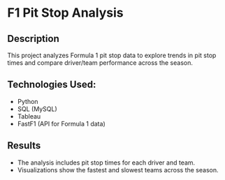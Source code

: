 # F1 Pit Stop Analysis

## Description
This project analyzes Formula 1 pit stop data to explore trends in pit stop times and compare driver/team performance across the season.

## Technologies Used:
- Python
- SQL (MySQL)
- Tableau
- FastF1 (API for Formula 1 data)

## Results
- The analysis includes pit stop times for each driver and team.
- Visualizations show the fastest and slowest teams across the season.
